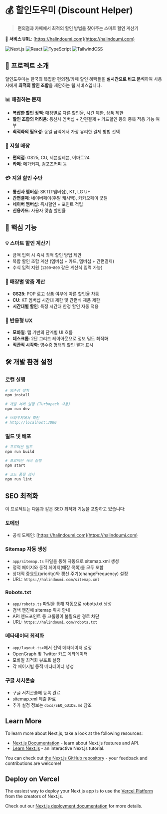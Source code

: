 # 💰 할인도우미 (Discount Helper)

> **편의점과 카페에서 최적의 할인 방법을 찾아주는 스마트 할인 계산기**

🔗 **서비스 URL**: [https://halindoumi.com](https://halindoumi.com)

![Next.js](https://img.shields.io/badge/Next.js-15-black?style=flat-square&logo=next.js)
![React](https://img.shields.io/badge/React-19-61dafb?style=flat-square&logo=react)
![TypeScript](https://img.shields.io/badge/TypeScript-5-blue?style=flat-square&logo=typescript)
![TailwindCSS](https://img.shields.io/badge/TailwindCSS-4-38bdf8?style=flat-square&logo=tailwindcss)

## 🎯 프로젝트 소개

할인도우미는 한국의 복잡한 편의점/카페 할인 혜택들을 **실시간으로 비교 분석**하여 사용자에게 **최적의 할인 조합**을 제안하는 웹 서비스입니다.

### 📊 해결하는 문제
- **복잡한 할인 정책**: 매장별로 다른 할인율, 시간 제한, 상품 제한
- **할인 조합의 어려움**: 통신사 멤버십 + 간편결제 + 카드할인 등의 중복 적용 가능 여부
- **최적화의 필요성**: 동일 금액에서 가장 유리한 결제 방법 선택

### 🏪 지원 매장
- **편의점**: GS25, CU, 세븐일레븐, 이마트24
- **카페**: 메가커피, 컴포즈커피 등

### 💳 지원 할인 수단
- **통신사 멤버십**: SKT(T멤버십), KT, LG U+
- **간편결제**: 네이버페이(주말 캐시백), 카카오페이 굿딜
- **네이버 멤버십**: 즉시할인 + 포인트 적립
- **신용카드**: 사용자 맞춤 할인율

## 🚀 핵심 기능

### 💡 스마트 할인 계산기
- 금액 입력 시 즉시 최적 할인 방법 제안
- 복합 할인 조합 계산 (멤버십 + 카드, 멤버십 + 간편결제)
- 수식 입력 지원 (`1200+800` 같은 계산식 입력 가능)

### 🎯 매장별 맞춤 계산
- **GS25**: POP 로고 상품 여부에 따른 할인율 차등
- **CU**: KT 멤버십 시간대 제한 및 간편식 제품 제한
- **시간대별 할인**: 특정 시간대 한정 할인 자동 적용

### 📱 반응형 UX
- **모바일**: 탭 기반의 단계별 UI 흐름
- **데스크톱**: 2단 그리드 레이아웃으로 정보 밀도 최적화
- **직관적 시각화**: 영수증 형태의 할인 결과 표시

## 🛠 개발 환경 설정

### 로컬 실행

```bash
# 의존성 설치
npm install

# 개발 서버 실행 (Turbopack 사용)
npm run dev

# 브라우저에서 확인
# http://localhost:3000
```

### 빌드 및 배포

```bash
# 프로덕션 빌드
npm run build

# 프로덕션 서버 실행
npm start

# 코드 품질 검사
npm run lint
```

## SEO 최적화

이 프로젝트는 다음과 같은 SEO 최적화 기능을 포함하고 있습니다:

### 도메인

- 공식 도메인: [https://halindoumi.com](https://halindoumi.com)

### Sitemap 자동 생성

- `app/sitemap.ts` 파일을 통해 자동으로 sitemap.xml 생성
- 정적 페이지와 동적 페이지(매장 목록)를 모두 포함
- 상대적 중요도(priority)와 갱신 주기(changeFrequency) 설정
- URL: `https://halindoumi.com/sitemap.xml`

### Robots.txt

- `app/robots.ts` 파일을 통해 자동으로 robots.txt 생성
- 검색 엔진에 sitemap 위치 안내
- API 엔드포인트 등 크롤링이 불필요한 경로 차단
- URL: `https://halindoumi.com/robots.txt`

### 메타데이터 최적화

- `app/layout.tsx`에서 전역 메타데이터 설정
- OpenGraph 및 Twitter 카드 메타데이터
- 모바일 최적화 뷰포트 설정
- 각 페이지별 동적 메타데이터 생성

### 구글 서치콘솔

- 구글 서치콘솔에 등록 완료
- sitemap.xml 제출 완료
- 추가 설정 정보는 `docs/SEO_GUIDE.md` 참조

## Learn More

To learn more about Next.js, take a look at the following resources:

- [Next.js Documentation](https://nextjs.org/docs) - learn about Next.js features and API.
- [Learn Next.js](https://nextjs.org/learn) - an interactive Next.js tutorial.

You can check out [the Next.js GitHub repository](https://github.com/vercel/next.js) - your feedback and contributions are welcome!

## Deploy on Vercel

The easiest way to deploy your Next.js app is to use the [Vercel Platform](https://vercel.com/new?utm_medium=default-template&filter=next.js&utm_source=create-next-app&utm_campaign=create-next-app-readme) from the creators of Next.js.

Check out our [Next.js deployment documentation](https://nextjs.org/docs/app/building-your-application/deploying) for more details.
